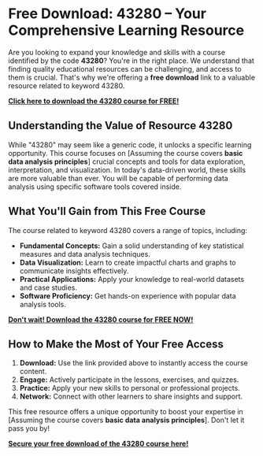# Free Download: 43280 – Your Comprehensive Learning Resource

Are you looking to expand your knowledge and skills with a course identified by the code **43280**? You're in the right place. We understand that finding quality educational resources can be challenging, and access to them is crucial. That's why we're offering a **free download** link to a valuable resource related to keyword 43280.

[**Click here to download the 43280 course for FREE!**](https://udemywork.com/43280)

## Understanding the Value of Resource 43280

While "43280" may seem like a generic code, it unlocks a specific learning opportunity. This course focuses on [Assuming the course covers **basic data analysis principles**] crucial concepts and tools for data exploration, interpretation, and visualization. In today's data-driven world, these skills are more valuable than ever. You will be capable of performing data analysis using specific software tools covered inside.

## What You'll Gain from This Free Course

The course related to keyword 43280 covers a range of topics, including:

*   **Fundamental Concepts:** Gain a solid understanding of key statistical measures and data analysis techniques.
*   **Data Visualization:** Learn to create impactful charts and graphs to communicate insights effectively.
*   **Practical Applications:** Apply your knowledge to real-world datasets and case studies.
*   **Software Proficiency:** Get hands-on experience with popular data analysis tools.

[**Don't wait! Download the 43280 course for FREE NOW!**](https://udemywork.com/43280)

## How to Make the Most of Your Free Access

1.  **Download:** Use the link provided above to instantly access the course content.
2.  **Engage:** Actively participate in the lessons, exercises, and quizzes.
3.  **Practice:** Apply your new skills to personal or professional projects.
4.  **Network:** Connect with other learners to share insights and support.

This free resource offers a unique opportunity to boost your expertise in [Assuming the course covers **basic data analysis principles**]. Don't let it pass you by!

[**Secure your free download of the 43280 course here!**](https://udemywork.com/43280)
